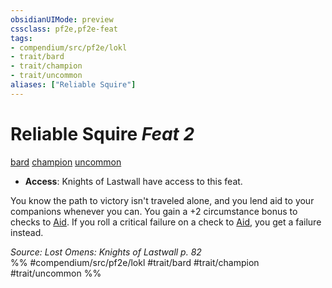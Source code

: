 ```yaml
---
obsidianUIMode: preview
cssclass: pf2e,pf2e-feat
tags:
- compendium/src/pf2e/lokl
- trait/bard
- trait/champion
- trait/uncommon
aliases: ["Reliable Squire"]
---
```

# Reliable Squire  *Feat 2*  
[bard](../../Rules/traits/bard.md)  [champion](../../Rules/traits/champion.md)  [uncommon](../../Rules/traits/uncommon.md)  

- **Access**: Knights of Lastwall have access to this feat.

You know the path to victory isn't traveled alone, and you lend aid to your companions whenever you can. You gain a +2 circumstance bonus to checks to [Aid](../../Rules/actions/aid.md). If you roll a critical failure on a check to [Aid](../../Rules/actions/aid.md), you get a failure instead.

*Source: Lost Omens: Knights of Lastwall p. 82*  
%% #compendium/src/pf2e/lokl #trait/bard #trait/champion #trait/uncommon %%